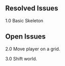 ## Resolved Issues ##
1.0 Basic Skeleton


## Open Issues ##

2.0 Move player on a grid.

3.0 Shift world.